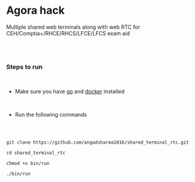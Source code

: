 # Agora hack
Multiple shared web terminals along with web RTC for CEH/Comptia+/RHCE/RHCS/LFCE/LFCS exam aid

<br />
<br />


### Steps to run

<br />

* Make sure you have [go](https://golang.org/dl/) and [docker](https://get.docker.com/) installed

<br />

* Run the following commands

<br />


```

git clone https://github.com/angadsharma1016/shared_terminal_rtc.git

cd shared_terminal_rtc

chmod +x bin/run

./bin/run
```
